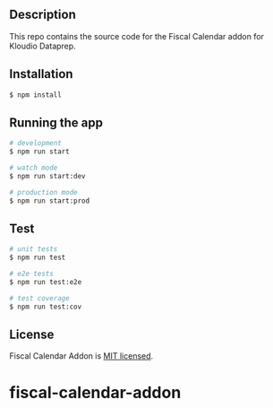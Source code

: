 
## Description

This repo contains the source code for the Fiscal Calendar addon for Kloudio Dataprep.

## Installation

```bash
$ npm install
```

## Running the app

```bash
# development
$ npm run start

# watch mode
$ npm run start:dev

# production mode
$ npm run start:prod
```

## Test

```bash
# unit tests
$ npm run test

# e2e tests
$ npm run test:e2e

# test coverage
$ npm run test:cov
```

## License

  Fiscal Calendar Addon is [MIT licensed](https://github.com/Kloudio/fiscal-calendar-addon/blob/master/LICENSE).
# fiscal-calendar-addon
